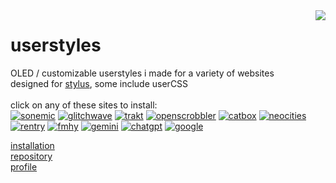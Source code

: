 <img src="https://github.com/user-attachments/assets/a3bdaef0-a447-4767-9e8c-fd7269a2cc94" align="right">

# userstyles

OLED / customizable userstyles i made for a variety of websites <br>
designed for [stylus](https://github.com/openstyles/stylus), some include userCSS <br>
<br>
click on any of these sites to install:<br>
[![sonemic](https://github.com/user-attachments/assets/5ae22430-83d7-43c3-befd-5f750b554f83)](https://github.com/zettaexa/userstyles/raw/refs/heads/main/oled-rateyourmusic.user.css) [![glitchwave](https://github.com/user-attachments/assets/b7856740-fc16-4c86-a9f6-673f0932959e)](https://github.com/zettaexa/userstyles/raw/refs/heads/main/oled-glitchwave.user.css) [![trakt](https://github.com/user-attachments/assets/4e6178bc-b3d0-453d-8e07-2da77edca7a6)](https://github.com/zettaexa/userstyles/raw/refs/heads/main/oled-trakt.user.css) [![openscrobbler](https://github.com/user-attachments/assets/c70fcbba-bdf1-4778-b596-0c7f06bb00c8)](https://github.com/zettaexa/userstyles/raw/refs/heads/main/oled-openscrobbler.user.css) [![catbox](https://github.com/user-attachments/assets/196bf7aa-406e-4e00-90cd-cbf91501d1ae)](https://github.com/zettaexa/userstyles/raw/refs/heads/main/c-oled-catbox.user.css) [![neocities](https://github.com/user-attachments/assets/468f48fe-18ed-4f9b-957c-08aa9e035635)](https://github.com/zettaexa/userstyles/raw/refs/heads/main/oled-neocitiesa.user.css) [![rentry](https://github.com/user-attachments/assets/05276f91-11d3-4c2a-9edb-0819cfdc30a7)](https://github.com/zettaexa/userstyles/raw/refs/heads/main/c-oled-rentry.user.css) [![fmhy](https://github.com/user-attachments/assets/6e4ac952-87eb-4eba-a3fd-f0e10d800a64)](https://github.com/zettaexa/userstyles/raw/refs/heads/main/c-oled-fmhy.user.css) [![gemini](https://github.com/user-attachments/assets/9b452ec2-d813-455c-8365-91a93c30dff3)](https://github.com/zettaexa/userstyles/raw/refs/heads/main/c-oled-gemini.user.css) [![chatgpt](https://github.com/user-attachments/assets/70fae0eb-b602-491f-87b5-6217440f6ae9)](https://github.com/zettaexa/userstyles/raw/refs/heads/main/oled-chatgpt.user.css) [![google](https://github.com/user-attachments/assets/1cee1bd2-6542-4ac1-8c77-c1453a8ca90f)](https://github.com/zettaexa/userstyles/raw/refs/heads/main/oled-google.user.css) 

[installation](https://github.com/zettaexa/userstyles/blob/main/other/md/install.md)<br>
[repository](https://github.com/zettaexa/userstyles/blob/main/other/md/repo.md)<br>
[profile](https://userstyles.world/user/zettaexa)
